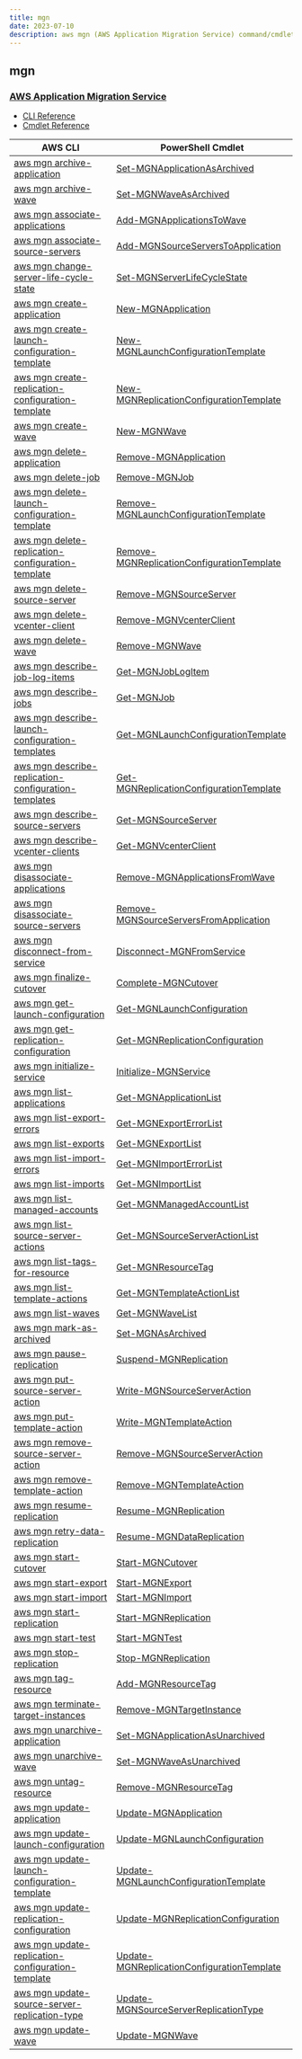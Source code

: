 ```yaml
---
title: mgn
date: 2023-07-10
description: aws mgn (AWS Application Migration Service) command/cmdlet list.
---
```


## mgn

### [AWS Application Migration Service](https://aws.amazon.com/application-migration-service/)

* [CLI Reference](https://awscli.amazonaws.com/v2/documentation/api/latest/reference/mgn/index.html)
* [Cmdlet Reference](https://docs.aws.amazon.com/powershell/latest/reference/items/Mgn_cmdlets.html)

|AWS CLI|PowerShell Cmdlet|
|----|----|
|[aws mgn archive-application](https://awscli.amazonaws.com/v2/documentation/api/latest/reference/mgn/archive-application.html)|[Set-MGNApplicationAsArchived](https://docs.aws.amazon.com/powershell/latest/reference/items/Set-MGNApplicationAsArchived.html)|
|[aws mgn archive-wave](https://awscli.amazonaws.com/v2/documentation/api/latest/reference/mgn/archive-wave.html)|[Set-MGNWaveAsArchived](https://docs.aws.amazon.com/powershell/latest/reference/items/Set-MGNWaveAsArchived.html)|
|[aws mgn associate-applications](https://awscli.amazonaws.com/v2/documentation/api/latest/reference/mgn/associate-applications.html)|[Add-MGNApplicationsToWave](https://docs.aws.amazon.com/powershell/latest/reference/items/Add-MGNApplicationsToWave.html)|
|[aws mgn associate-source-servers](https://awscli.amazonaws.com/v2/documentation/api/latest/reference/mgn/associate-source-servers.html)|[Add-MGNSourceServersToApplication](https://docs.aws.amazon.com/powershell/latest/reference/items/Add-MGNSourceServersToApplication.html)|
|[aws mgn change-server-life-cycle-state](https://awscli.amazonaws.com/v2/documentation/api/latest/reference/mgn/change-server-life-cycle-state.html)|[Set-MGNServerLifeCycleState](https://docs.aws.amazon.com/powershell/latest/reference/items/Set-MGNServerLifeCycleState.html)|
|[aws mgn create-application](https://awscli.amazonaws.com/v2/documentation/api/latest/reference/mgn/create-application.html)|[New-MGNApplication](https://docs.aws.amazon.com/powershell/latest/reference/items/New-MGNApplication.html)|
|[aws mgn create-launch-configuration-template](https://awscli.amazonaws.com/v2/documentation/api/latest/reference/mgn/create-launch-configuration-template.html)|[New-MGNLaunchConfigurationTemplate](https://docs.aws.amazon.com/powershell/latest/reference/items/New-MGNLaunchConfigurationTemplate.html)|
|[aws mgn create-replication-configuration-template](https://awscli.amazonaws.com/v2/documentation/api/latest/reference/mgn/create-replication-configuration-template.html)|[New-MGNReplicationConfigurationTemplate](https://docs.aws.amazon.com/powershell/latest/reference/items/New-MGNReplicationConfigurationTemplate.html)|
|[aws mgn create-wave](https://awscli.amazonaws.com/v2/documentation/api/latest/reference/mgn/create-wave.html)|[New-MGNWave](https://docs.aws.amazon.com/powershell/latest/reference/items/New-MGNWave.html)|
|[aws mgn delete-application](https://awscli.amazonaws.com/v2/documentation/api/latest/reference/mgn/delete-application.html)|[Remove-MGNApplication](https://docs.aws.amazon.com/powershell/latest/reference/items/Remove-MGNApplication.html)|
|[aws mgn delete-job](https://awscli.amazonaws.com/v2/documentation/api/latest/reference/mgn/delete-job.html)|[Remove-MGNJob](https://docs.aws.amazon.com/powershell/latest/reference/items/Remove-MGNJob.html)|
|[aws mgn delete-launch-configuration-template](https://awscli.amazonaws.com/v2/documentation/api/latest/reference/mgn/delete-launch-configuration-template.html)|[Remove-MGNLaunchConfigurationTemplate](https://docs.aws.amazon.com/powershell/latest/reference/items/Remove-MGNLaunchConfigurationTemplate.html)|
|[aws mgn delete-replication-configuration-template](https://awscli.amazonaws.com/v2/documentation/api/latest/reference/mgn/delete-replication-configuration-template.html)|[Remove-MGNReplicationConfigurationTemplate](https://docs.aws.amazon.com/powershell/latest/reference/items/Remove-MGNReplicationConfigurationTemplate.html)|
|[aws mgn delete-source-server](https://awscli.amazonaws.com/v2/documentation/api/latest/reference/mgn/delete-source-server.html)|[Remove-MGNSourceServer](https://docs.aws.amazon.com/powershell/latest/reference/items/Remove-MGNSourceServer.html)|
|[aws mgn delete-vcenter-client](https://awscli.amazonaws.com/v2/documentation/api/latest/reference/mgn/delete-vcenter-client.html)|[Remove-MGNVcenterClient](https://docs.aws.amazon.com/powershell/latest/reference/items/Remove-MGNVcenterClient.html)|
|[aws mgn delete-wave](https://awscli.amazonaws.com/v2/documentation/api/latest/reference/mgn/delete-wave.html)|[Remove-MGNWave](https://docs.aws.amazon.com/powershell/latest/reference/items/Remove-MGNWave.html)|
|[aws mgn describe-job-log-items](https://awscli.amazonaws.com/v2/documentation/api/latest/reference/mgn/describe-job-log-items.html)|[Get-MGNJobLogItem](https://docs.aws.amazon.com/powershell/latest/reference/items/Get-MGNJobLogItem.html)|
|[aws mgn describe-jobs](https://awscli.amazonaws.com/v2/documentation/api/latest/reference/mgn/describe-jobs.html)|[Get-MGNJob](https://docs.aws.amazon.com/powershell/latest/reference/items/Get-MGNJob.html)|
|[aws mgn describe-launch-configuration-templates](https://awscli.amazonaws.com/v2/documentation/api/latest/reference/mgn/describe-launch-configuration-templates.html)|[Get-MGNLaunchConfigurationTemplate](https://docs.aws.amazon.com/powershell/latest/reference/items/Get-MGNLaunchConfigurationTemplate.html)|
|[aws mgn describe-replication-configuration-templates](https://awscli.amazonaws.com/v2/documentation/api/latest/reference/mgn/describe-replication-configuration-templates.html)|[Get-MGNReplicationConfigurationTemplate](https://docs.aws.amazon.com/powershell/latest/reference/items/Get-MGNReplicationConfigurationTemplate.html)|
|[aws mgn describe-source-servers](https://awscli.amazonaws.com/v2/documentation/api/latest/reference/mgn/describe-source-servers.html)|[Get-MGNSourceServer](https://docs.aws.amazon.com/powershell/latest/reference/items/Get-MGNSourceServer.html)|
|[aws mgn describe-vcenter-clients](https://awscli.amazonaws.com/v2/documentation/api/latest/reference/mgn/describe-vcenter-clients.html)|[Get-MGNVcenterClient](https://docs.aws.amazon.com/powershell/latest/reference/items/Get-MGNVcenterClient.html)|
|[aws mgn disassociate-applications](https://awscli.amazonaws.com/v2/documentation/api/latest/reference/mgn/disassociate-applications.html)|[Remove-MGNApplicationsFromWave](https://docs.aws.amazon.com/powershell/latest/reference/items/Remove-MGNApplicationsFromWave.html)|
|[aws mgn disassociate-source-servers](https://awscli.amazonaws.com/v2/documentation/api/latest/reference/mgn/disassociate-source-servers.html)|[Remove-MGNSourceServersFromApplication](https://docs.aws.amazon.com/powershell/latest/reference/items/Remove-MGNSourceServersFromApplication.html)|
|[aws mgn disconnect-from-service](https://awscli.amazonaws.com/v2/documentation/api/latest/reference/mgn/disconnect-from-service.html)|[Disconnect-MGNFromService](https://docs.aws.amazon.com/powershell/latest/reference/items/Disconnect-MGNFromService.html)|
|[aws mgn finalize-cutover](https://awscli.amazonaws.com/v2/documentation/api/latest/reference/mgn/finalize-cutover.html)|[Complete-MGNCutover](https://docs.aws.amazon.com/powershell/latest/reference/items/Complete-MGNCutover.html)|
|[aws mgn get-launch-configuration](https://awscli.amazonaws.com/v2/documentation/api/latest/reference/mgn/get-launch-configuration.html)|[Get-MGNLaunchConfiguration](https://docs.aws.amazon.com/powershell/latest/reference/items/Get-MGNLaunchConfiguration.html)|
|[aws mgn get-replication-configuration](https://awscli.amazonaws.com/v2/documentation/api/latest/reference/mgn/get-replication-configuration.html)|[Get-MGNReplicationConfiguration](https://docs.aws.amazon.com/powershell/latest/reference/items/Get-MGNReplicationConfiguration.html)|
|[aws mgn initialize-service](https://awscli.amazonaws.com/v2/documentation/api/latest/reference/mgn/initialize-service.html)|[Initialize-MGNService](https://docs.aws.amazon.com/powershell/latest/reference/items/Initialize-MGNService.html)|
|[aws mgn list-applications](https://awscli.amazonaws.com/v2/documentation/api/latest/reference/mgn/list-applications.html)|[Get-MGNApplicationList](https://docs.aws.amazon.com/powershell/latest/reference/items/Get-MGNApplicationList.html)|
|[aws mgn list-export-errors](https://awscli.amazonaws.com/v2/documentation/api/latest/reference/mgn/list-export-errors.html)|[Get-MGNExportErrorList](https://docs.aws.amazon.com/powershell/latest/reference/items/Get-MGNExportErrorList.html)|
|[aws mgn list-exports](https://awscli.amazonaws.com/v2/documentation/api/latest/reference/mgn/list-exports.html)|[Get-MGNExportList](https://docs.aws.amazon.com/powershell/latest/reference/items/Get-MGNExportList.html)|
|[aws mgn list-import-errors](https://awscli.amazonaws.com/v2/documentation/api/latest/reference/mgn/list-import-errors.html)|[Get-MGNImportErrorList](https://docs.aws.amazon.com/powershell/latest/reference/items/Get-MGNImportErrorList.html)|
|[aws mgn list-imports](https://awscli.amazonaws.com/v2/documentation/api/latest/reference/mgn/list-imports.html)|[Get-MGNImportList](https://docs.aws.amazon.com/powershell/latest/reference/items/Get-MGNImportList.html)|
|[aws mgn list-managed-accounts](https://awscli.amazonaws.com/v2/documentation/api/latest/reference/mgn/list-managed-accounts.html)|[Get-MGNManagedAccountList](https://docs.aws.amazon.com/powershell/latest/reference/items/Get-MGNManagedAccountList.html)|
|[aws mgn list-source-server-actions](https://awscli.amazonaws.com/v2/documentation/api/latest/reference/mgn/list-source-server-actions.html)|[Get-MGNSourceServerActionList](https://docs.aws.amazon.com/powershell/latest/reference/items/Get-MGNSourceServerActionList.html)|
|[aws mgn list-tags-for-resource](https://awscli.amazonaws.com/v2/documentation/api/latest/reference/mgn/list-tags-for-resource.html)|[Get-MGNResourceTag](https://docs.aws.amazon.com/powershell/latest/reference/items/Get-MGNResourceTag.html)|
|[aws mgn list-template-actions](https://awscli.amazonaws.com/v2/documentation/api/latest/reference/mgn/list-template-actions.html)|[Get-MGNTemplateActionList](https://docs.aws.amazon.com/powershell/latest/reference/items/Get-MGNTemplateActionList.html)|
|[aws mgn list-waves](https://awscli.amazonaws.com/v2/documentation/api/latest/reference/mgn/list-waves.html)|[Get-MGNWaveList](https://docs.aws.amazon.com/powershell/latest/reference/items/Get-MGNWaveList.html)|
|[aws mgn mark-as-archived](https://awscli.amazonaws.com/v2/documentation/api/latest/reference/mgn/mark-as-archived.html)|[Set-MGNAsArchived](https://docs.aws.amazon.com/powershell/latest/reference/items/Set-MGNAsArchived.html)|
|[aws mgn pause-replication](https://awscli.amazonaws.com/v2/documentation/api/latest/reference/mgn/pause-replication.html)|[Suspend-MGNReplication](https://docs.aws.amazon.com/powershell/latest/reference/items/Suspend-MGNReplication.html)|
|[aws mgn put-source-server-action](https://awscli.amazonaws.com/v2/documentation/api/latest/reference/mgn/put-source-server-action.html)|[Write-MGNSourceServerAction](https://docs.aws.amazon.com/powershell/latest/reference/items/Write-MGNSourceServerAction.html)|
|[aws mgn put-template-action](https://awscli.amazonaws.com/v2/documentation/api/latest/reference/mgn/put-template-action.html)|[Write-MGNTemplateAction](https://docs.aws.amazon.com/powershell/latest/reference/items/Write-MGNTemplateAction.html)|
|[aws mgn remove-source-server-action](https://awscli.amazonaws.com/v2/documentation/api/latest/reference/mgn/remove-source-server-action.html)|[Remove-MGNSourceServerAction](https://docs.aws.amazon.com/powershell/latest/reference/items/Remove-MGNSourceServerAction.html)|
|[aws mgn remove-template-action](https://awscli.amazonaws.com/v2/documentation/api/latest/reference/mgn/remove-template-action.html)|[Remove-MGNTemplateAction](https://docs.aws.amazon.com/powershell/latest/reference/items/Remove-MGNTemplateAction.html)|
|[aws mgn resume-replication](https://awscli.amazonaws.com/v2/documentation/api/latest/reference/mgn/resume-replication.html)|[Resume-MGNReplication](https://docs.aws.amazon.com/powershell/latest/reference/items/Resume-MGNReplication.html)|
|[aws mgn retry-data-replication](https://awscli.amazonaws.com/v2/documentation/api/latest/reference/mgn/retry-data-replication.html)|[Resume-MGNDataReplication](https://docs.aws.amazon.com/powershell/latest/reference/items/Resume-MGNDataReplication.html)|
|[aws mgn start-cutover](https://awscli.amazonaws.com/v2/documentation/api/latest/reference/mgn/start-cutover.html)|[Start-MGNCutover](https://docs.aws.amazon.com/powershell/latest/reference/items/Start-MGNCutover.html)|
|[aws mgn start-export](https://awscli.amazonaws.com/v2/documentation/api/latest/reference/mgn/start-export.html)|[Start-MGNExport](https://docs.aws.amazon.com/powershell/latest/reference/items/Start-MGNExport.html)|
|[aws mgn start-import](https://awscli.amazonaws.com/v2/documentation/api/latest/reference/mgn/start-import.html)|[Start-MGNImport](https://docs.aws.amazon.com/powershell/latest/reference/items/Start-MGNImport.html)|
|[aws mgn start-replication](https://awscli.amazonaws.com/v2/documentation/api/latest/reference/mgn/start-replication.html)|[Start-MGNReplication](https://docs.aws.amazon.com/powershell/latest/reference/items/Start-MGNReplication.html)|
|[aws mgn start-test](https://awscli.amazonaws.com/v2/documentation/api/latest/reference/mgn/start-test.html)|[Start-MGNTest](https://docs.aws.amazon.com/powershell/latest/reference/items/Start-MGNTest.html)|
|[aws mgn stop-replication](https://awscli.amazonaws.com/v2/documentation/api/latest/reference/mgn/stop-replication.html)|[Stop-MGNReplication](https://docs.aws.amazon.com/powershell/latest/reference/items/Stop-MGNReplication.html)|
|[aws mgn tag-resource](https://awscli.amazonaws.com/v2/documentation/api/latest/reference/mgn/tag-resource.html)|[Add-MGNResourceTag](https://docs.aws.amazon.com/powershell/latest/reference/items/Add-MGNResourceTag.html)|
|[aws mgn terminate-target-instances](https://awscli.amazonaws.com/v2/documentation/api/latest/reference/mgn/terminate-target-instances.html)|[Remove-MGNTargetInstance](https://docs.aws.amazon.com/powershell/latest/reference/items/Remove-MGNTargetInstance.html)|
|[aws mgn unarchive-application](https://awscli.amazonaws.com/v2/documentation/api/latest/reference/mgn/unarchive-application.html)|[Set-MGNApplicationAsUnarchived](https://docs.aws.amazon.com/powershell/latest/reference/items/Set-MGNApplicationAsUnarchived.html)|
|[aws mgn unarchive-wave](https://awscli.amazonaws.com/v2/documentation/api/latest/reference/mgn/unarchive-wave.html)|[Set-MGNWaveAsUnarchived](https://docs.aws.amazon.com/powershell/latest/reference/items/Set-MGNWaveAsUnarchived.html)|
|[aws mgn untag-resource](https://awscli.amazonaws.com/v2/documentation/api/latest/reference/mgn/untag-resource.html)|[Remove-MGNResourceTag](https://docs.aws.amazon.com/powershell/latest/reference/items/Remove-MGNResourceTag.html)|
|[aws mgn update-application](https://awscli.amazonaws.com/v2/documentation/api/latest/reference/mgn/update-application.html)|[Update-MGNApplication](https://docs.aws.amazon.com/powershell/latest/reference/items/Update-MGNApplication.html)|
|[aws mgn update-launch-configuration](https://awscli.amazonaws.com/v2/documentation/api/latest/reference/mgn/update-launch-configuration.html)|[Update-MGNLaunchConfiguration](https://docs.aws.amazon.com/powershell/latest/reference/items/Update-MGNLaunchConfiguration.html)|
|[aws mgn update-launch-configuration-template](https://awscli.amazonaws.com/v2/documentation/api/latest/reference/mgn/update-launch-configuration-template.html)|[Update-MGNLaunchConfigurationTemplate](https://docs.aws.amazon.com/powershell/latest/reference/items/Update-MGNLaunchConfigurationTemplate.html)|
|[aws mgn update-replication-configuration](https://awscli.amazonaws.com/v2/documentation/api/latest/reference/mgn/update-replication-configuration.html)|[Update-MGNReplicationConfiguration](https://docs.aws.amazon.com/powershell/latest/reference/items/Update-MGNReplicationConfiguration.html)|
|[aws mgn update-replication-configuration-template](https://awscli.amazonaws.com/v2/documentation/api/latest/reference/mgn/update-replication-configuration-template.html)|[Update-MGNReplicationConfigurationTemplate](https://docs.aws.amazon.com/powershell/latest/reference/items/Update-MGNReplicationConfigurationTemplate.html)|
|[aws mgn update-source-server-replication-type](https://awscli.amazonaws.com/v2/documentation/api/latest/reference/mgn/update-source-server-replication-type.html)|[Update-MGNSourceServerReplicationType](https://docs.aws.amazon.com/powershell/latest/reference/items/Update-MGNSourceServerReplicationType.html)|
|[aws mgn update-wave](https://awscli.amazonaws.com/v2/documentation/api/latest/reference/mgn/update-wave.html)|[Update-MGNWave](https://docs.aws.amazon.com/powershell/latest/reference/items/Update-MGNWave.html)|

